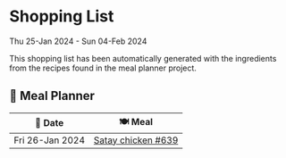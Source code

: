 # Shopping List

Thu 25-Jan 2024 - Sun 04-Feb 2024

This shopping list has been automatically generated with the ingredients from the recipes found in the meal planner project.

## 📅 Meal Planner

|📅 Date| 🍽️ Meal|
|----|----|
|Fri 26-Jan 2024|[Satay chicken #639](https://github.com/jcallaghan/The-Cookbook/issues/639)|
